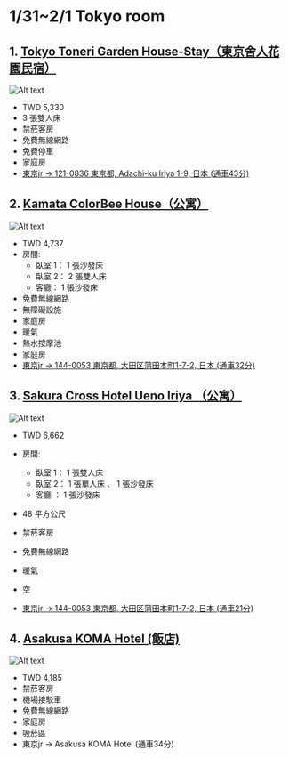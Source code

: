 1/31~2/1 Tokyo room 
=====




## 1. [Tokyo Toneri Garden House-Stay（東京舍人花園民宿）](https://www.booking.com/hotel/jp/dong-jing-she-ren-gong-yuan-min-su.zh-tw.html?aid=397594;label=gog235jc-1DCAEoggI46AdIMFgDaOcBiAEBmAEwuAEGyAEM2AED6AEB-AECiAIBqAIDuAKmkInrBcACAQ;sid=d61c50362ba1c3c8d550ac64c12f6514;all_sr_blocks=243739605_194901873_6_0_0;checkin=2020-01-31;checkout=2020-02-01;dest_id=-246227;dest_type=city;dist=0;group_adults=6;group_children=0;hapos=1;highlighted_blocks=243739605_194901873_6_0_0;hpos=1;map=1;no_rooms=3;req_adults=6;req_children=0;room1=A%2CA;room2=A%2CA;room3=A%2CA;sb_price_type=total;sr_order=popularity;srepoch=1566725042;srpvid=3de2421829e501c7;type=total;ucfs=1&#map_closed)

![Alt text](https://r-ak.bstatic.com/images/hotel/max1024x768/186/186755088.jpg)
- TWD 5,330
- 3 張雙人床
- 禁菸客房 
- 免費無線網路 
- 免費停車 
- 家庭房
- [東京jr -> 121-0836 東京都, Adachi-ku Iriya 1-9, 日本   (通車43分)](https://www.google.com.tw/maps/dir/%E6%97%A5%E6%9C%AC%E6%9D%B1%E4%BA%AC%E9%83%BD%E5%8D%83%E4%BB%A3%E7%94%B0%E5%8D%80%E4%B8%B8%E4%B9%8B%E5%85%A7+1+Chome%E2%88%929,+JR%E6%9D%B1%E4%BA%AC%E9%A7%85/1-ch%C5%8Dme-9+Iriya,+Adachi+City,+T%C5%8Dky%C5%8D-to+121-0836%E6%97%A5%E6%9C%AC/@35.803521,139.7729561,16.33z/data=!4m14!4m13!1m5!1m1!1s0x60188bfbd89f700b:0x277c49ba34ed38!2m2!1d139.7671248!2d35.6812362!1m5!1m1!1s0x601893d6832de4ed:0x69088c2e4a350054!2m2!1d139.7698405!2d35.8023378!3e3?hl=zh-TW)




## 2. [Kamata ColorBee House（公寓）](https://www.booking.com/hotel/jp/kamada-colorbee-house.zh-tw.html?aid=397594;label=gog235jc-1DCAEoggI46AdIMFgDaOcBiAEBmAEwuAEGyAEM2AED6AEB-AECiAIBqAIDuAKmkInrBcACAQ;sid=d61c50362ba1c3c8d550ac64c12f6514;all_sr_blocks=387103601_194868508_6_0_0;bhgwe_cep=1;checkin=2020-01-31;checkout=2020-02-01;dest_id=-246227;dest_type=city;dist=0;group_adults=6;group_children=0;hapos=17;highlighted_blocks=387103601_194868508_6_0_0;hpos=17;nflt=pri%3D1%3Bfc%3D2%3B;no_rooms=1;req_adults=6;req_children=0;room1=A%2CA%2CA%2CA%2CA%2CA;sb_price_type=total;sr_order=popularity;srepoch=1566725537;srpvid=762143103c3a002c;type=total;ucfs=1&#hotelTmpl)

![Alt text](https://r-ak.bstatic.com/images/hotel/max1024x768/155/155400434.jpg)
- TWD 4,737
- 房間: 
  - 臥室 1：  1 張沙發床 
  - 臥室 2：  2 張雙人床  
  - 客廳：  1 張沙發床 
- 免費無線網路 
- 無障礙設施 
- 家庭房 
- 暖氣 
- 熱水按摩池
- 家庭房
- [東京jr -> 144-0053 東京都, 大田区蒲田本町1-7-2, 日本  (通車32分)](https://www.google.com.tw/maps/dir/%E6%97%A5%E6%9C%AC%E6%9D%B1%E4%BA%AC%E9%83%BD%E5%8D%83%E4%BB%A3%E7%94%B0%E5%8D%80%E4%B8%B8%E4%B9%8B%E5%85%A7+1+Chome%E2%88%929,+JR%E6%9D%B1%E4%BA%AC%E9%A7%85/1-ch%C5%8Dme-7-2+Kamatahonch%C5%8D,+Ota+City,+T%C5%8Dky%C5%8D-to+144-0053%E6%97%A5%E6%9C%AC/@35.6189149,139.6714395,12z/data=!3m1!4b1!4m14!4m13!1m5!1m1!1s0x60188bfbd89f700b:0x277c49ba34ed38!2m2!1d139.7671248!2d35.6812362!1m5!1m1!1s0x60186058ad7051b7:0xffa72f692dc855e6!2m2!1d139.7167982!2d35.5565105!3e3?hl=zh-TW)



## 3. [Sakura Cross Hotel Ueno Iriya （公寓）](https://www.booking.com/hotel/jp/sakurakurosuhoteruru-gu.zh-tw.html?aid=397594;label=gog235jc-1DCAEoggI46AdIMFgDaOcBiAEBmAEwuAEGyAEM2AED6AEB-AECiAIBqAIDuAKmkInrBcACAQ;sid=d61c50362ba1c3c8d550ac64c12f6514;all_sr_blocks=281280003_107683235_6_0_0;bhgwe_cep=1;checkin=2020-01-31;checkout=2020-02-01;dest_id=-246227;dest_type=city;dist=0;group_adults=6;group_children=0;hapos=2;highlighted_blocks=281280003_107683235_6_0_0;hpos=2;nflt=fc%3D2%3Bpri%3D2%3B;no_rooms=1;req_adults=6;req_children=0;room1=A%2CA%2CA%2CA%2CA%2CA;sb_price_type=total;sr_order=popularity;srepoch=1566726703;srpvid=63654557df3f00b4;type=total;ucfs=1&#hotelTmpl)

![Alt text](https://q-ak.bstatic.com/images/hotel/max1024x768/120/120657936.jpg)
- TWD 6,662
- 房間: 
  - 臥室 1：  1 張雙人床 
  - 臥室 2：  1 張單人床  、  1 張沙發床 
  - 客廳  ：  1 張沙發床 
- 48 平方公尺 
- 禁菸客房 
- 免費無線網路
- 暖氣 
- 空

- [東京jr -> 144-0053 東京都, 大田区蒲田本町1-7-2, 日本  (通車21分)](https://www.google.com.tw/maps/dir/%E6%97%A5%E6%9C%AC%E6%9D%B1%E4%BA%AC%E9%83%BD%E5%8D%83%E4%BB%A3%E7%94%B0%E5%8D%80%E4%B8%B8%E4%B9%8B%E5%85%A7+1+Chome%E2%88%929,+JR%E6%9D%B1%E4%BA%AC%E9%A7%85/3-ch%C5%8Dme-18-18+Negishi,+Taito+City,+T%C5%8Dky%C5%8D-to+110-0003%E6%97%A5%E6%9C%AC/@35.7029826,139.7574932,14z/data=!3m1!4b1!4m14!4m13!1m5!1m1!1s0x60188bfbd89f700b:0x277c49ba34ed38!2m2!1d139.7671248!2d35.6812362!1m5!1m1!1s0x60188e8f5d88468d:0x396bf779941447ee!2m2!1d139.7835871!2d35.7240185!3e3?hl=zh-TW)

  
## 4. [Asakusa KOMA Hotel (飯店)](https://www.booking.com/hotel/jp/asakusa-koma.zh-tw.html?aid=397594;label=gog235jc-1DCAEoggI46AdIMFgDaOcBiAEBmAEwuAEGyAEM2AED6AEB-AECiAIBqAIDuAKPne_qBcACAQ;sid=01cba081618455c72a5e3b39bd079ccc;all_sr_blocks=499392905_171911767_0_0_0;checkin=2020-01-31;checkout=2020-02-01;dest_id=-246227;dest_type=city;dist=0;group_adults=6;group_children=0;hapos=24;highlighted_blocks=499392905_171911767_0_0_0;hpos=24;nflt=pri%3D1%3B;no_rooms=1;req_adults=6;req_children=0;room1=A%2CA%2CA%2CA%2CA%2CA;sb_price_type=total;sr_order=price;srepoch=1566298944;srpvid=7a764d9f6212012b;type=total;ucfs=1)
![Alt text](https://r-ak.bstatic.com/images/hotel/max1024x768/198/198361016.jpg)
- TWD 4,185
- 禁菸客房 
- 機場接駁車  
- 免費無線網路  
- 家庭房  
- 吸菸區
- 東京jr -> Asakusa KOMA Hotel  (通車34分)
